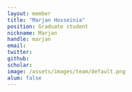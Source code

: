 ```yaml
---
layout: member
title: "Marjan Hosseinia"
position: Graduate student
nickname: Marjan
handle: marjan
email: 
twitter: 
github: 
scholar: 
image: /assets/images/team/default.png
alum: false
---
```


